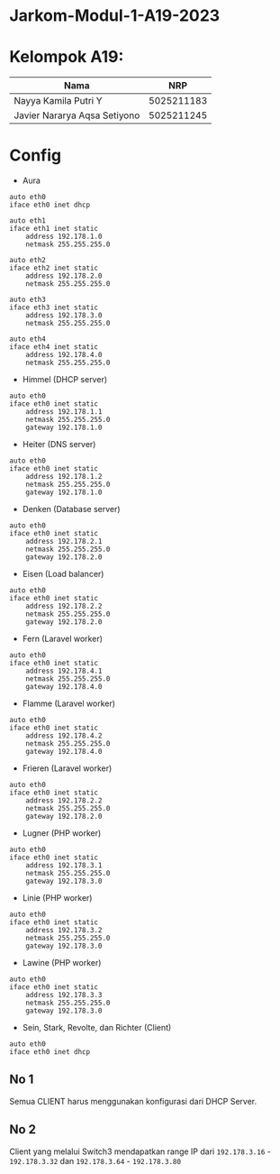 # Jarkom-Modul-1-A19-2023

# Kelompok A19:
| Nama | NRP |
| ---------------------- | ---------- |
| Nayya Kamila Putri Y | 5025211183 |
| Javier Nararya Aqsa Setiyono | 5025211245 |

# Config
- Aura
```
auto eth0
iface eth0 inet dhcp

auto eth1
iface eth1 inet static
	address 192.178.1.0
	netmask 255.255.255.0

auto eth2
iface eth2 inet static
	address 192.178.2.0
	netmask 255.255.255.0

auto eth3
iface eth3 inet static
	address 192.178.3.0
	netmask 255.255.255.0

auto eth4
iface eth4 inet static
	address 192.178.4.0
	netmask 255.255.255.0
```

- Himmel (DHCP server)
```
auto eth0
iface eth0 inet static
	address 192.178.1.1
	netmask 255.255.255.0
	gateway 192.178.1.0
```

- Heiter (DNS server)
```
auto eth0
iface eth0 inet static
	address 192.178.1.2
	netmask 255.255.255.0
	gateway 192.178.1.0
```

- Denken (Database server)
```
auto eth0
iface eth0 inet static
	address 192.178.2.1
	netmask 255.255.255.0
	gateway 192.178.2.0
```

- Eisen (Load balancer)
```
auto eth0
iface eth0 inet static
	address 192.178.2.2
	netmask 255.255.255.0
	gateway 192.178.2.0
```

- Fern (Laravel worker)
```
auto eth0
iface eth0 inet static
	address 192.178.4.1
	netmask 255.255.255.0
	gateway 192.178.4.0
```

- Flamme (Laravel worker)
```
auto eth0
iface eth0 inet static
	address 192.178.4.2
	netmask 255.255.255.0
	gateway 192.178.4.0
```

- Frieren (Laravel worker)
```
auto eth0
iface eth0 inet static
	address 192.178.2.2
	netmask 255.255.255.0
	gateway 192.178.2.0
```

- Lugner (PHP worker)
```
auto eth0
iface eth0 inet static
	address 192.178.3.1
	netmask 255.255.255.0
	gateway 192.178.3.0
```

- Linie (PHP worker)
```
auto eth0
iface eth0 inet static
	address 192.178.3.2
	netmask 255.255.255.0
	gateway 192.178.3.0
```

- Lawine (PHP worker)
```
auto eth0
iface eth0 inet static
	address 192.178.3.3
	netmask 255.255.255.0
	gateway 192.178.3.0
```

- Sein, Stark, Revolte, dan Richter (Client)
```
auto eth0
iface eth0 inet dhcp
```

## No 1
Semua CLIENT harus menggunakan konfigurasi dari DHCP Server.

## No 2
Client yang melalui Switch3 mendapatkan range IP dari `192.178.3.16` - `192.178.3.32` dan `192.178.3.64` - `192.178.3.80`

